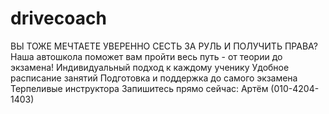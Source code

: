 # drivecoach
ВЫ ТОЖЕ МЕЧТАЕТЕ УВЕРЕННО СЕСТЬ ЗА РУЛЬ И ПОЛУЧИТЬ ПРАВА? Наша автошкола поможет вам пройти весь путь - от теории до экзамена! Индивидуальный подход к каждому ученику Удобное расписание занятий Подготовка и поддержка до самого экзамена Терпеливые инструктора Запишитесь прямо сейчас: Артём (010-4204-1403)
